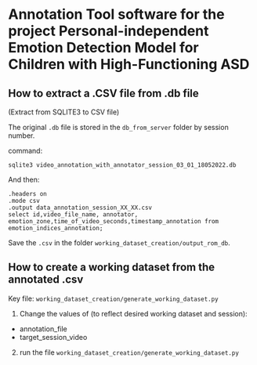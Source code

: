 # Annotation Tool software for the project Personal-independent Emotion Detection Model for Children with High-Functioning ASD

## How to extract a .CSV file from .db file 
(Extract from SQLITE3 to CSV file) 

The original ```.db``` file is stored in the ```db_from_server``` folder by session number.

command:
```
sqlite3 video_annotation_with_annotator_session_03_01_18052022.db
```
And then:
```
.headers on
.mode csv
.output data_annotation_session_XX_XX.csv
select id,video_file_name, annotator, emotion_zone,time_of_video_seconds,timestamp_annotation from emotion_indices_annotation;
```
Save the ```.csv``` in the folder ```working_dataset_creation/output_rom_db```.


## How to create a working dataset from the annotated .csv

Key file: ```working_dataset_creation/generate_working_dataset.py```

1. Change the values of (to reflect desired working dataset and session):
- annotation_file
- target_session_video
2. run the file ```working_dataset_creation/generate_working_dataset.py```